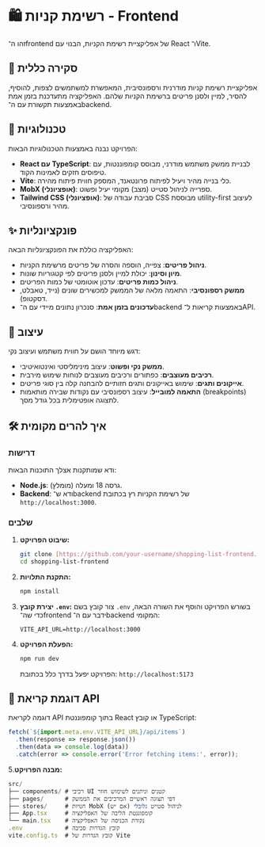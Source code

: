 <h1>🛍️ רשימת קניות - Frontend</h1>

זהו ה־frontend של אפליקציית רשימת הקניות, הבנוי עם React ו־Vite.

<h2>🌟 סקירה כללית</h2>

אפליקציית רשימת קניות מודרנית ורספונסיבית, המאפשרת למשתמשים לצפות, להוסיף, להסיר, למיין ולסנן פריטים ברשימת הקניות שלהם. האפליקציה מתעדכנת בזמן אמת באמצעות תקשורת עם ה־backend.

<h2>🧰 טכנולוגיות</h2>

הפרויקט נבנה באמצעות הטכנולוגיות הבאות:

-   **React עם TypeScript**: לבניית ממשק משתמש מודרני, מבוסס קומפוננטות, עם טיפוסים חזקים לאמינות הקוד.
-   **Vite**: כלי בנייה מהיר ויעיל לפיתוח פרונטאנד, המספק חווית פיתוח מהירה.
-   **MobX (אופציונלי)**: ספרייה לניהול סטייט (מצב) מקומי יעיל ופשוט.
-   **Tailwind CSS (אופציונלי)**: סביבת עבודה של CSS מבוססת utility-first לעיצוב מהיר ורספונסיבי.

<h2>✨ פונקציונליות</h2>

האפליקציה כוללת את הפונקציונליות הבאה:

-   **ניהול פריטים**: צפייה, הוספה והסרה של פריטים מרשימת הקניות.
-   **מיון וסינון**: יכולת למיין ולסנן פריטים לפי קטגוריות שונות.
-   **ניהול כמות פריטים**: עדכון אוטומטי של כמות הפריטים.
-   **ממשק רספונסיבי**: התאמה מלאה של הממשק למכשירים שונים (נייד, טאבלט, דסקטופ).
-   **עדכונים בזמן אמת**: סנכרון נתונים מיידי עם ה־backend באמצעות קריאות ל־API.

<h2>🎨 עיצוב</h2>

דגש מיוחד הושם על חווית משתמש ועיצוב נקי:

-   **ממשק נקי ופשוט**: עיצוב מינימליסטי ואינטואיטיבי.
-   **רכיבים מעוצבים**: כפתורים ורכיבים מעוצבים לנוחות שימוש מירבית.
-   **אייקונים ותגים**: שימוש באייקונים ותגים חזותיים להבחנה קלה בין סוגי פריטים.
-   **התאמה למובייל**: עיצוב רספונסיבי עם נקודות שבירה מותאמות (breakpoints) לתצוגה אופטימלית בכל גודל מסך.

<h2>🛠 איך להרים מקומית</h2>

<h3>דרישות</h3>

ודא שמותקנות אצלך התוכנות הבאות:

-   **Node.js**: גרסה 18 ומעלה (מומלץ).
-   **Backend**: ודא ש־backend של רשימת הקניות רץ בכתובת `http://localhost:3000`.

<h3>שלבים</h3>

1.  **שיבוט הפרויקט:**
    ```bash
    git clone [https://github.com/your-username/shopping-list-frontend.git](https://github.com/your-username/shopping-list-frontend.git)
    cd shopping-list-frontend
    ```

2.  **התקנת התלויות:**
    ```bash
    npm install
    ```

3.  **יצירת קובץ `.env`:**
    צור קובץ בשם `.env` בשורש הפרויקט והוסף את השורה הבאה, כדי שה־frontend ידבר עם ה־backend המקומי:
    ```
    VITE_API_URL=http://localhost:3000
    ```

4.  **הפעלת הפרויקט:**
    ```bash
    npm run dev
    ```
    הפרויקט יפעל בדרך כלל בכתובת: `http://localhost:5173`

<h2>🧠 דוגמת קריאת API</h2>

דוגמה לקריאת API בתוך קומפוננטת React או קובץ TypeScript:


```javascript
fetch(`${import.meta.env.VITE_API_URL}/api/items`)
  .then(response => response.json())
  .then(data => console.log(data))
  .catch(error => console.error('Error fetching items:', error));
```
5.**מבנה הפרויקט:**
                                                                                                                                                                                                                                                                                                               
                                                                                                                                                                                                                                                                                                                                                                                                                                                                                                                                                                                                                            
```javascript
src/
├── components/ # רכיבי UI קטנים וניתנים לשימוש חוזר
├── pages/      # דפי תצוגה ראשיים המרכיבים את הממשק
├── stores/     # חנויות MobX לניהול סטייט גלובלי (אם יש)
├── App.tsx     # קומפוננטת הליבה של האפליקציה
└── main.tsx    # נקודת הכניסה של האפליקציה
.env            # קובץ הגדרות סביבה
vite.config.ts  # קובץ הגדרות של Vite
```



